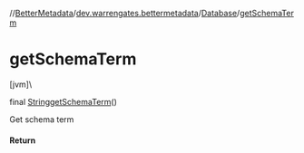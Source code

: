 //[BetterMetadata](../../../index.md)/[dev.warrengates.bettermetadata](../index.md)/[Database](index.md)/[getSchemaTerm](get-schema-term.md)

# getSchemaTerm

[jvm]\

final [String](https://docs.oracle.com/javase/8/docs/api/java/lang/String.html)[getSchemaTerm](get-schema-term.md)()

Get schema term

#### Return
